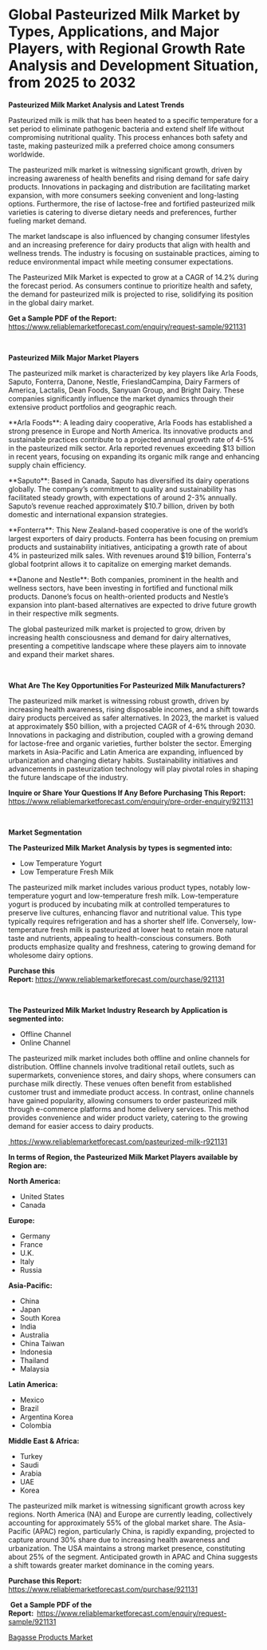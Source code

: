<p><h1>Global Pasteurized Milk Market by Types, Applications, and Major Players, with Regional Growth Rate Analysis and Development Situation, from 2025 to 2032</h1></p><p><strong>Pasteurized Milk Market Analysis and Latest Trends</strong></p>
<p><p>Pasteurized milk is milk that has been heated to a specific temperature for a set period to eliminate pathogenic bacteria and extend shelf life without compromising nutritional quality. This process enhances both safety and taste, making pasteurized milk a preferred choice among consumers worldwide.</p><p>The pasteurized milk market is witnessing significant growth, driven by increasing awareness of health benefits and rising demand for safe dairy products. Innovations in packaging and distribution are facilitating market expansion, with more consumers seeking convenient and long-lasting options. Furthermore, the rise of lactose-free and fortified pasteurized milk varieties is catering to diverse dietary needs and preferences, further fueling market demand.</p><p>The market landscape is also influenced by changing consumer lifestyles and an increasing preference for dairy products that align with health and wellness trends. The industry is focusing on sustainable practices, aiming to reduce environmental impact while meeting consumer expectations.</p><p>The Pasteurized Milk Market is expected to grow at a CAGR of 14.2% during the forecast period. As consumers continue to prioritize health and safety, the demand for pasteurized milk is projected to rise, solidifying its position in the global dairy market.</p></p>
<p><strong>Get a Sample PDF of the Report:&nbsp;</strong> <a href="https://www.reliablemarketforecast.com/enquiry/request-sample/921131?utm_campaign=2307&utm_medium=2&utm_source=Github&utm_content=ia&utm_term=04042025&utm_id=pasteurized-milk">https://www.reliablemarketforecast.com/enquiry/request-sample/921131</a></p>
<p>&nbsp;</p>
<p><strong>Pasteurized Milk Major Market Players</strong></p>
<p><p>The pasteurized milk market is characterized by key players like Arla Foods, Saputo, Fonterra, Danone, Nestle, FrieslandCampina, Dairy Farmers of America, Lactalis, Dean Foods, Sanyuan Group, and Bright Dairy. These companies significantly influence the market dynamics through their extensive product portfolios and geographic reach.</p><p>**Arla Foods**: A leading dairy cooperative, Arla Foods has established a strong presence in Europe and North America. Its innovative products and sustainable practices contribute to a projected annual growth rate of 4-5% in the pasteurized milk sector. Arla reported revenues exceeding $13 billion in recent years, focusing on expanding its organic milk range and enhancing supply chain efficiency.</p><p>**Saputo**: Based in Canada, Saputo has diversified its dairy operations globally. The company’s commitment to quality and sustainability has facilitated steady growth, with expectations of around 2-3% annually. Saputo’s revenue reached approximately $10.7 billion, driven by both domestic and international expansion strategies.</p><p>**Fonterra**: This New Zealand-based cooperative is one of the world’s largest exporters of dairy products. Fonterra has been focusing on premium products and sustainability initiatives, anticipating a growth rate of about 4% in pasteurized milk sales. With revenues around $19 billion, Fonterra's global footprint allows it to capitalize on emerging market demands.</p><p>**Danone and Nestle**: Both companies, prominent in the health and wellness sectors, have been investing in fortified and functional milk products. Danone’s focus on health-oriented products and Nestle’s expansion into plant-based alternatives are expected to drive future growth in their respective milk segments.</p><p>The global pasteurized milk market is projected to grow, driven by increasing health consciousness and demand for dairy alternatives, presenting a competitive landscape where these players aim to innovate and expand their market shares.</p></p>
<p>&nbsp;</p>
<p><strong>What Are The Key Opportunities For Pasteurized Milk Manufacturers?</strong></p>
<p><p>The pasteurized milk market is witnessing robust growth, driven by increasing health awareness, rising disposable incomes, and a shift towards dairy products perceived as safer alternatives. In 2023, the market is valued at approximately $50 billion, with a projected CAGR of 4-6% through 2030. Innovations in packaging and distribution, coupled with a growing demand for lactose-free and organic varieties, further bolster the sector. Emerging markets in Asia-Pacific and Latin America are expanding, influenced by urbanization and changing dietary habits. Sustainability initiatives and advancements in pasteurization technology will play pivotal roles in shaping the future landscape of the industry.</p></p>
<p><strong>Inquire or Share Your Questions If Any Before Purchasing This Report:</strong> <a href="https://www.reliablemarketforecast.com/enquiry/pre-order-enquiry/921131?utm_campaign=2307&utm_medium=2&utm_source=Github&utm_content=ia&utm_term=04042025&utm_id=pasteurized-milk">https://www.reliablemarketforecast.com/enquiry/pre-order-enquiry/921131</a></p>
<p>&nbsp;</p>
<p><strong>Market Segmentation</strong></p>
<p><strong>The Pasteurized Milk Market Analysis by types is segmented into:</strong></p>
<p><ul><li>Low Temperature Yogurt</li><li>Low Temperature Fresh Milk</li></ul></p>
<p><p>The pasteurized milk market includes various product types, notably low-temperature yogurt and low-temperature fresh milk. Low-temperature yogurt is produced by incubating milk at controlled temperatures to preserve live cultures, enhancing flavor and nutritional value. This type typically requires refrigeration and has a shorter shelf life. Conversely, low-temperature fresh milk is pasteurized at lower heat to retain more natural taste and nutrients, appealing to health-conscious consumers. Both products emphasize quality and freshness, catering to growing demand for wholesome dairy options.</p></p>
<p><strong>Purchase this Report:&nbsp;</strong><a href="https://www.reliablemarketforecast.com/purchase/921131?utm_campaign=2307&utm_medium=2&utm_source=Github&utm_content=ia&utm_term=04042025&utm_id=pasteurized-milk">https://www.reliablemarketforecast.com/purchase/921131</a></p>
<p>&nbsp;</p>
<p><strong>The Pasteurized Milk Market Industry Research by Application is segmented into:</strong></p>
<p><ul><li>Offline Channel</li><li>Online Channel</li></ul></p>
<p><p>The pasteurized milk market includes both offline and online channels for distribution. Offline channels involve traditional retail outlets, such as supermarkets, convenience stores, and dairy shops, where consumers can purchase milk directly. These venues often benefit from established customer trust and immediate product access. In contrast, online channels have gained popularity, allowing consumers to order pasteurized milk through e-commerce platforms and home delivery services. This method provides convenience and wider product variety, catering to the growing demand for easier access to dairy products.</p></p>
<p><a href="https://www.reliablemarketforecast.com/pasteurized-milk-r921131?utm_campaign=2307&utm_medium=2&utm_source=Github&utm_content=ia&utm_term=04042025&utm_id=pasteurized-milk">&nbsp;https://www.reliablemarketforecast.com/pasteurized-milk-r921131</a></p>
<p><strong>In terms of Region, the Pasteurized Milk Market Players available by Region are:</strong></p>
<p>
    <p> <strong> North America: </strong>
        <ul>
            <li>United States</li>
            <li>Canada</li>
        </ul>
        </p> 
    <p> <strong> Europe: </strong>
        <ul>
            <li>Germany</li>
            <li>France</li>
            <li>U.K.</li>
            <li>Italy</li>
            <li>Russia</li>
        </ul>
        </p> 
    <p> <strong> Asia-Pacific: </strong>
        <ul>
            <li>China</li>
            <li>Japan</li>
            <li>South Korea</li>
            <li>India</li>
            <li>Australia</li>
            <li>China Taiwan</li>
            <li>Indonesia</li>
            <li>Thailand</li>
            <li>Malaysia</li>
        </ul>
        </p> 
    <p> <strong> Latin America: </strong>
        <ul>
            <li>Mexico</li>
            <li>Brazil</li>
            <li>Argentina Korea</li>
            <li>Colombia</li>
        </ul>
        </p> 
    <p> <strong> Middle East & Africa: </strong>
        <ul>
            <li>Turkey</li>
            <li>Saudi</li>
            <li>Arabia</li>
            <li>UAE</li>
            <li>Korea</li>
        </ul>
    </p>
    </p>
<p><p>The pasteurized milk market is witnessing significant growth across key regions. North America (NA) and Europe are currently leading, collectively accounting for approximately 55% of the global market share. The Asia-Pacific (APAC) region, particularly China, is rapidly expanding, projected to capture around 30% share due to increasing health awareness and urbanization. The USA maintains a strong market presence, constituting about 25% of the segment. Anticipated growth in APAC and China suggests a shift towards greater market dominance in the coming years.</p></p>
<p><strong>Purchase this Report: </strong><a href="https://www.reliablemarketforecast.com/purchase/921131?utm_campaign=2307&utm_medium=2&utm_source=Github&utm_content=ia&utm_term=04042025&utm_id=pasteurized-milk">https://www.reliablemarketforecast.com/purchase/921131</a></p>
<p>&nbsp;<strong>Get a Sample PDF of the Report:&nbsp;&nbsp;</strong><a href="https://www.reliablemarketforecast.com/enquiry/request-sample/921131?utm_campaign=2307&utm_medium=2&utm_source=Github&utm_content=ia&utm_term=04042025&utm_id=pasteurized-milk">https://www.reliablemarketforecast.com/enquiry/request-sample/921131</a></p>
<p><strong></strong></p>
<p><p><a href="https://github.com/SanjidaMahmud54/Market-Research-Report-List-2/blob/main/bagasse-products-market.md?utm_campaign=2307&utm_medium=2&utm_source=Github&utm_content=ia&utm_term=04042025&utm_id=pasteurized-milk">Bagasse Products Market</a></p></p>